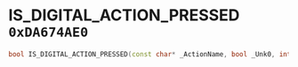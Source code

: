 # IS_DIGITAL_ACTION_PRESSED `0xDA674AE0`

```cpp
bool IS_DIGITAL_ACTION_PRESSED(const char* _ActionName, bool _Unk0, int _Unk1);
```